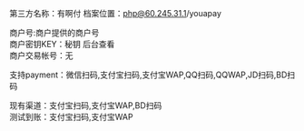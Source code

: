第三方名称：有啊付 
档案位置：php@60.245.31.1/youapay 
 
商户号:商户提供的商户号  
商户密钥KEY：秘钥 后台查看  
商户交易帐号：无  
 
支持payment：微信扫码,支付宝扫码,支付宝WAP,QQ扫码,QQWAP,JD扫码,BD扫码  
 
现有渠道：支付宝扫码,支付宝WAP,BD扫码  
测试到账：支付宝扫码,支付宝WAP  
